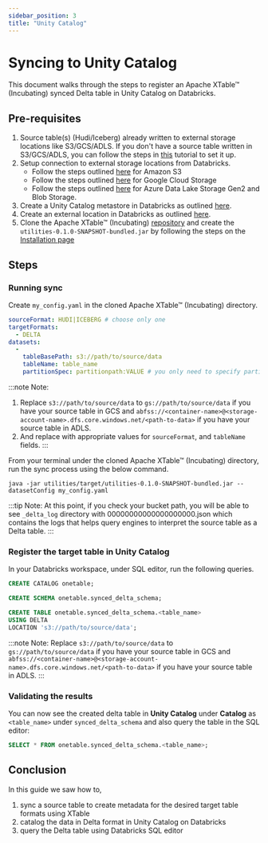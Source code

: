 ```yaml
---
sidebar_position: 3
title: "Unity Catalog"
---
```


# Syncing to Unity Catalog
This document walks through the steps to register an Apache XTable™ (Incubating) synced Delta table in Unity Catalog on Databricks.

## Pre-requisites
1. Source table(s) (Hudi/Iceberg) already written to external storage locations like S3/GCS/ADLS.
   If you don't have a source table written in S3/GCS/ADLS,
   you can follow the steps in [this](/docs/hms) tutorial to set it up.
2. Setup connection to external storage locations from Databricks.
   * Follow the steps outlined [here](https://docs.databricks.com/en/storage/amazon-s3.html) for Amazon S3
   * Follow the steps outlined [here](https://docs.databricks.com/en/storage/gcs.html) for Google Cloud Storage
   * Follow the steps outlined [here](https://docs.databricks.com/en/storage/azure-storage.html) for Azure Data Lake Storage Gen2 and Blob Storage.
3. Create a Unity Catalog metastore in Databricks as outlined [here](https://docs.gcp.databricks.com/data-governance/unity-catalog/create-metastore.html#create-a-unity-catalog-metastore).
4. Create an external location in Databricks as outlined [here](https://docs.databricks.com/en/sql/language-manual/sql-ref-syntax-ddl-create-location.html).
5. Clone the Apache XTable™ (Incubating) [repository](https://github.com/apache/incubator-xtable) and create the
   `utilities-0.1.0-SNAPSHOT-bundled.jar` by following the steps on the [Installation page](/docs/setup)

## Steps
### Running sync
Create `my_config.yaml` in the cloned Apache XTable™ (Incubating) directory.

```yaml md title="yaml"
sourceFormat: HUDI|ICEBERG # choose only one
targetFormats:
  - DELTA
datasets:
  -
    tableBasePath: s3://path/to/source/data
    tableName: table_name
    partitionSpec: partitionpath:VALUE # you only need to specify partitionSpec for HUDI sourceFormat
```
:::note Note:
1. Replace `s3://path/to/source/data` to `gs://path/to/source/data` if you have your source table in GCS
   and `abfss://<container-name>@<storage-account-name>.dfs.core.windows.net/<path-to-data>` if you have your source table in ADLS.
2. And replace with appropriate values for `sourceFormat`, and `tableName` fields. 
:::

From your terminal under the cloned Apache XTable™ (Incubating) directory, run the sync process using the below command.

```shell md title="shell"
java -jar utilities/target/utilities-0.1.0-SNAPSHOT-bundled.jar --datasetConfig my_config.yaml
```

:::tip Note: 
At this point, if you check your bucket path, you will be able to see `_delta_log` directory with 
00000000000000000000.json which contains the logs that helps query engines to interpret the source table as a Delta table.
:::

### Register the target table in Unity Catalog 
In your Databricks workspace, under SQL editor, run the following queries.

```sql md title="SQL"
CREATE CATALOG onetable;

CREATE SCHEMA onetable.synced_delta_schema;

CREATE TABLE onetable.synced_delta_schema.<table_name>
USING DELTA
LOCATION 's3://path/to/source/data';
```
:::note Note:
Replace `s3://path/to/source/data` to `gs://path/to/source/data` if you have your source table in GCS
and `abfss://<container-name>@<storage-account-name>.dfs.core.windows.net/<path-to-data>` if you have your source table in ADLS.
:::

### Validating the results
You can now see the created delta table in **Unity Catalog** under **Catalog** as `<table_name>` under
`synced_delta_schema` and also query the table in the SQL editor:

```sql
SELECT * FROM onetable.synced_delta_schema.<table_name>;
```

## Conclusion
In this guide we saw how to,
1. sync a source table to create metadata for the desired target table formats using XTable
2. catalog the data in Delta format in Unity Catalog on Databricks
3. query the Delta table using Databricks SQL editor
